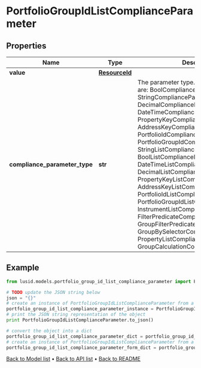 # PortfolioGroupIdListComplianceParameter


## Properties
Name | Type | Description | Notes
------------ | ------------- | ------------- | -------------
**value** | [**ResourceId**](ResourceId.md) |  | 
**compliance_parameter_type** | **str** | The parameter type. The available values are: BoolComplianceParameter, StringComplianceParameter, DecimalComplianceParameter, DateTimeComplianceParameter, PropertyKeyComplianceParameter, AddressKeyComplianceParameter, PortfolioIdComplianceParameter, PortfolioGroupIdComplianceParameter, StringListComplianceParameter, BoolListComplianceParameter, DateTimeListComplianceParameter, DecimalListComplianceParameter, PropertyKeyListComplianceParameter, AddressKeyListComplianceParameter, PortfolioIdListComplianceParameter, PortfolioGroupIdListComplianceParameter, InstrumentListComplianceParameter, FilterPredicateComplianceParameter, GroupFilterPredicateComplianceParameter, GroupBySelectorComplianceParameter, PropertyListComplianceParameter, GroupCalculationComplianceParameter | 

## Example

```python
from lusid.models.portfolio_group_id_list_compliance_parameter import PortfolioGroupIdListComplianceParameter

# TODO update the JSON string below
json = "{}"
# create an instance of PortfolioGroupIdListComplianceParameter from a JSON string
portfolio_group_id_list_compliance_parameter_instance = PortfolioGroupIdListComplianceParameter.from_json(json)
# print the JSON string representation of the object
print PortfolioGroupIdListComplianceParameter.to_json()

# convert the object into a dict
portfolio_group_id_list_compliance_parameter_dict = portfolio_group_id_list_compliance_parameter_instance.to_dict()
# create an instance of PortfolioGroupIdListComplianceParameter from a dict
portfolio_group_id_list_compliance_parameter_form_dict = portfolio_group_id_list_compliance_parameter.from_dict(portfolio_group_id_list_compliance_parameter_dict)
```
[Back to Model list](../README.md#documentation-for-models) &#8226; [Back to API list](../README.md#documentation-for-api-endpoints) &#8226; [Back to README](../README.md)


